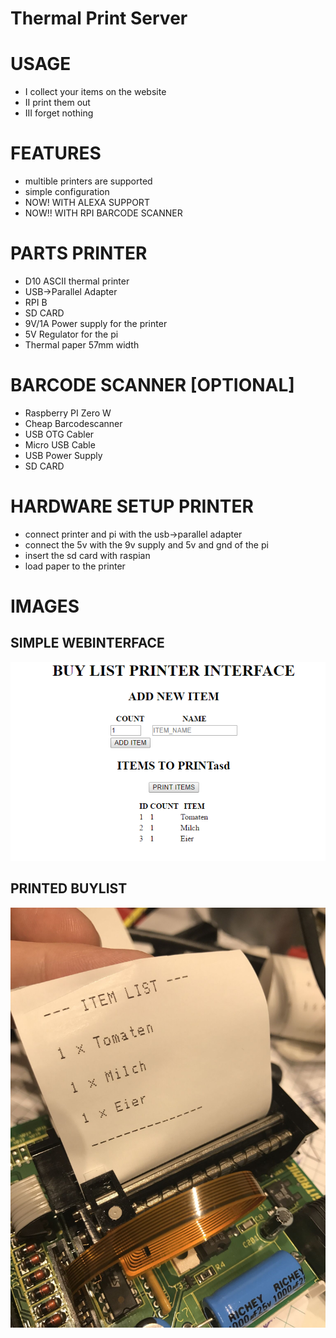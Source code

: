 # Thermal Print Server

# USAGE 
* I collect your items on the website
* II print them out
* III  forget nothing

# FEATURES
* multible printers are supported
* simple configuration
* NOW! WITH ALEXA SUPPORT
* NOW!! WITH RPI BARCODE SCANNER

# PARTS PRINTER
* D10 ASCII thermal printer
* USB->Parallel Adapter
* RPI B
* SD CARD
* 9V/1A Power supply for the printer
* 5V Regulator for the pi
* Thermal paper 57mm width

# BARCODE SCANNER [OPTIONAL]
* Raspberry PI Zero W
* Cheap Barcodescanner
* USB OTG Cabler
* Micro USB Cable
* USB Power Supply
* SD CARD

# HARDWARE SETUP PRINTER
* connect printer and pi with the usb->parallel adapter
* connect the 5v with the 9v supply and 5v and gnd of the pi
* insert the sd card with raspian
* load paper to the printer





# IMAGES

## SIMPLE WEBINTERFACE
![Gopher image](/documentation/webapp.PNG)

## PRINTED BUYLIST
![Gopher image](/documentation/output_print.jpg)
